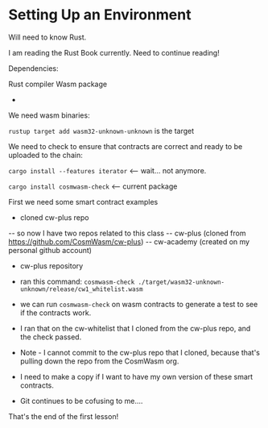 # Setting Up an Environment

Will need to know Rust.

I am reading the Rust Book currently. Need to continue reading!

Dependencies:

Rust compiler
Wasm package

-

We need wasm binaries:

`rustup target add wasm32-unknown-unknown` is the target

We need to check to ensure that contracts are correct and ready to be uploaded to the chain:

`cargo install --features iterator` <-- wait... not anymore.

`cargo install cosmwasm-check` <-- current package

First we need some smart contract examples

- cloned cw-plus repo

-- so now I have two repos related to this class
    -- cw-plus (cloned from https://github.com/CosmWasm/cw-plus)
    -- cw-academy (created on my personal github account)

- cw-plus repository

- ran this command: `cosmwasm-check ./target/wasm32-unknown-unknown/release/cw1_whitelist.wasm`

- we can run `cosmwasm-check` on wasm contracts to generate a test to see if the contracts work.

- I ran that on the cw-whitelist that I cloned from the cw-plus repo, and the check passed.

- Note - I cannot commit to the cw-plus repo that I cloned, because that's pulling down the repo from the CosmWasm org.

- I need to make a copy if I want to have my own version of these smart contracts.

- Git continues to be cofusing to me....

That's the end of the first lesson!
